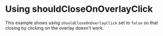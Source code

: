 # Using shouldCloseOnOverlayClick

This example shows using `shouldCloseOnOverlayClick` set to `false` so that closing by clicking on the overlay doesn't work.

[](codepen://claydiffrient/woLzwo)
